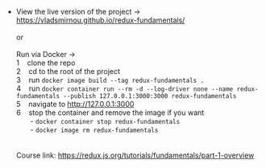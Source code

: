 - View the live version of the project -> https://vladsmirnou.github.io/redux-fundamentals/
\
\
or
\
\
Run via Docker -> \
1 &nbsp;&nbsp; clone the repo \
2 &nbsp;&nbsp; cd to the root of the project \
3 &nbsp;&nbsp; run ```docker image build --tag redux-fundamentals .``` \
4 &nbsp;&nbsp; run ```docker container run --rm -d --log-driver none --name redux-fundamentals --publish 127.0.0.1:3000:3000 redux-fundamentals``` \
5 &nbsp;&nbsp; navigate to http://127.0.0.1:3000 \
6 &nbsp;&nbsp; stop the container and remove the image if you want \
&nbsp;&nbsp;&nbsp;&nbsp;&nbsp;&nbsp; \- ```docker container stop redux-fundamentals``` \
&nbsp;&nbsp;&nbsp;&nbsp;&nbsp;&nbsp; \- ```docker image rm redux-fundamentals``` \
\
\
Course link: https://redux.js.org/tutorials/fundamentals/part-1-overview
